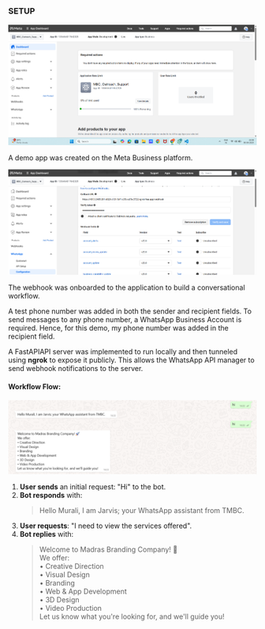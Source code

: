 ### SETUP

![APP](imgs/app.png)

A demo app was created on the Meta Business platform.

![WEBHOOK](imgs/webhook.png)

The webhook was onboarded to the application to build a conversational workflow.

A test phone number was added in both the sender and recipient fields. To send messages to any phone number, a WhatsApp Business Account is required. Hence, for this demo, my phone number was added in the recipient field.

A FastAPIAPI server was implemented to run locally and then tunneled using **ngrok** to expose it publicly. This allows the WhatsApp API manager to send webhook notifications to the server.

#### Workflow Flow:
![Demo](imgs/demo.png)
1. **User sends** an initial request: "Hi" to the bot.
2. **Bot responds** with:
   > Hello Murali, I am Jarvis; your WhatsApp assistant from TMBC.
3. **User requests**: "I need to view the services offered".
4. **Bot replies** with:
   > Welcome to Madras Branding Company! 🚀  
   > We offer:  
   > • Creative Direction  
   > • Visual Design  
   > • Branding  
   > • Web & App Development  
   > • 3D Design  
   > • Video Production  
   > Let us know what you're looking for, and we'll guide you!
